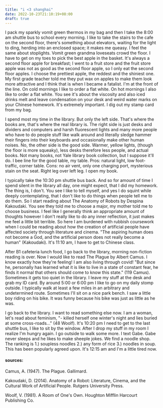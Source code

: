 ```yaml
---
title: "i <3 shanghai"
date: 2022-10-23T21:10:19+08:00
draft: true
---
```

I pack my sparkly vomit green thermos in my bag and then I take the 8:00 am shuttle bus to school every morning. I like to take the stairs to the cafe on the second floor, there's something about elevators, waiting for the light to ding, herding into an enclosed space; it makes me queasy. I feel the same about stoplights. Vomit green grandma loveseats crowd the floor. I have to get on my toes to pick the best apple in the basket. It's always a second floor apple for breakfast; I went to a fruit store and the fruit store apple was not as good as the second floor apple, so I only eat the second floor apples. I choose the prettiest apple, the reddest and the shiniest one. My first grade teacher told me they put wax on apples to make them look more attractive and I think that is when I became a fatalist. I'm at the front of the line. On cold mornings I like to order a flat white. On hot mornings I also like to order a flat white. You see it's about the viscosity and also iced drinks melt and leave condensation on your desk and weird water marks on your Chinese homework. It's extremely important. I dig out my stamp card from my bag. 


I spend most my time in the library. But only the left side. That's where the books are, that's where the real library is. The right side is just desks and dividers and computers and harsh fluorescent lights and many more people who have to do people stuff like walk around and literally sledge hammer their fingers into their keyboards and occasionally make other human noises. No, the other side is the good side. Warmer, yellow lights, (though the floor is more squeaky), less desks therefore less people, and actual books. Not many books, not Yale library book collection, but I suppose it'll do. I bee line for the good table, my table. Pros: natural light, low foot-traffic, corner table. Cons: no air vent, only one charging port, mysterious stain on the seat. Right leg over left leg. I open my book.


I typically take the 10:30 pm shuttle bus back. And so for amount of time I spend silent in the library all day, one might expect, that I did my homework. The thing is, I don't. You see I like to tell myself, and yes I do squint while deeply contemplating, that I don't like to do things when people tell me to do them. So I start reading about The Anatomy of Robots by Despina Kakoudaki. You see they told me to choose a major, my mother told me to choose business. I feel like I generally think an appropriate amount of thoughts however I don't really like to do any inner reflection, it just makes me feel a little bit terrible. So here I am burdened with rubbish coursework when I could be reading about how the creation of artificial people have affected society through literature and cinema. "The aspiring human does not become a God, and the artificial person does not really become a human" (Kakoudaki). It's 11:10 am, I have to get to Chinese class. 


After B1 cafeteria lunch food, I go back to the library, morning non-fiction reading is over. Now I would like to read The Plague by Albert Camus. I know exactly how they're feeling! I am also  living through covid! "But since he, personally has learned what it is like to live in a state of constant fear, he finds it normal that others should come to know this state." (119 Camus). Sometimes it gets too quiet in the library. I leave my stuff at the desk and grab my ID card. By around 5:00 or 6:00 pm I like to go on my daily stomp outside. I typically walk at least a few miles in an arbitrary and undetermined route. Sometimes I'll sit on a nice park bench. I saw a little boy riding on his bike. It was funny because his bike was just as little as he was. 


I go back to the library. I want to read something else now. I am a woman, let's read about feminism, "- killed herself one winter's night and lies buried at some cross-roads..." (48 Woolf). It's 10:20 pm I need to get to the last shuttle bus, I like to sit by the window. After I drop my stuff in my room I realize I'm hungry again. I go outside to walk some more. I text Gabe. Gabe never sleeps and he likes to make sheeple jokes. We find a noodle shop. The ranking is 1.) soupless noodles 2.) any form of rice 3.) noodles in soup. This has been popularly agreed upon. It's 12:15 am and I'm a little tired now. 


#### sources:
Camus, A. (1947). The Plague. Gallimard.

Kakoudaki, D. (2014). Anatomy of a Robot: Literature, Cinema, and the Cultural Work of 		   Artificial People. Rutgers University Press.

Woolf, V. (1981). A Room of One's Own. Houghton Mifflin Harcourt Publishing Co.